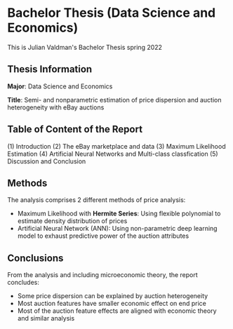 # Bachelor Thesis (Data Science and Economics)
This is Julian Valdman's Bachelor Thesis spring 2022

## Thesis Information

**Major**: Data Science and Economics

**Title**: Semi- and nonparametric estimation of price dispersion and auction heterogeneity with eBay auctions

## Table of Content of the Report

(1) Introduction
(2) The eBay marketplace and data
(3) Maximum Likelihood Estimation
(4) Artificial Neural Networks and Multi-class classfication
(5) Discussion and Conclusion

## Methods
The analysis comprises 2 different methods of price analysis:

* Maximum Likelihood with **Hermite Series**: Using flexible polynomial to estimate density distribution of prices
* Artificial Neural Network (ANN): Using non-parametric deep learning model to exhaust predictive power of the auction attributes

## Conclusions
From the analysis and including microeconomic theory, the report concludes:

* Some price dispersion can be explained by auction heterogeneity
* Most auction features have smaller economic effect on end price
* Most of the auction feature effects are aligned with economic theory and similar analysis 

